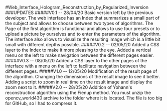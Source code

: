 #Web_Interface_Hologram_Reconstruction_by_Regularized_Inversion
###UPDATES
#####V0.1 -- 28/04/20
Basic version left by the previous developer.
The web interface has an Index that summarizes a small part of the subject and allows to choose between two types of algorithms.
The Page of the first algorithm is functional and allows to use four presets or to upload a picture by ourselves and to enter the parameters of the algorithm.
The interface also allows to visualize the resulting image which is a little bit small with different depths possible.
#####V0.2 -- 02/05/20
Added a CSS layer to the Index to make it more pleasing to the eye.
Added a vertical menu on the left to make navigation between the different pages easier.
#####V0.3 -- 08/05/20
Added a CSS layer to the other pages of the interface with a menu on the left to facilitate navigation between the different pages.
#####V1.0 -- 12/05/20
Modification of the result page of the algorithm.
Changing the dimensions of the result image to see it better.
Adding a script to zoom in real time on the result image and display the zoom next to it.
#####V2.0 -- 28/05/20
Addition of Yohann's reconstruction algorithm using the Fienup method.
You must unzip the opencv_world430 archive to the folder where it is located. The file is too big for GitHub, so I had to compress it.


